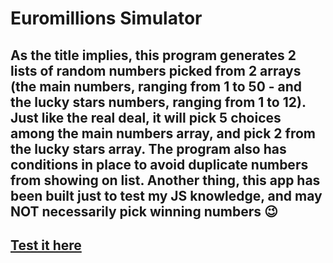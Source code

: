 # Euromillions Simulator
## As the title implies, this program generates 2 lists of random numbers picked from 2 arrays (the main numbers, ranging from 1 to 50 - and the lucky stars numbers, ranging from 1 to 12). Just like the real deal, it will pick 5 choices among the main numbers array, and pick 2 from the lucky stars array. The program also has conditions in place to avoid duplicate numbers from showing on list. Another thing, this app has been built just to test my JS knowledge, and may NOT necessarily pick winning numbers :wink:

## [Test it here](https://akrasiel1.github.io/euromillions-simulator)

